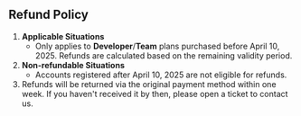 ## **Refund Policy**

1.  **Applicable Situations**
    *   Only applies to **Developer**/**Team** plans purchased before April 10, 2025. Refunds are calculated based on the remaining validity period.
2.  **Non-refundable Situations**
    *   Accounts registered after April 10, 2025 are not eligible for refunds.
3.  Refunds will be returned via the original payment method within one week. If you haven't received it by then, please open a ticket to contact us. 